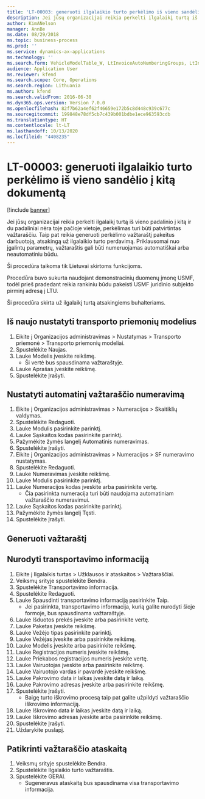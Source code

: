 ```yaml
---
title: 'LT-00003: generuoti ilgalaikio turto perkėlimo iš vieno sandėlio į kitą dokumentą'
description: Jei jūsų organizacijai reikia perkelti ilgalaikį turtą iš vieno padalinio į kitą ir du padaliniai nėra toje pačioje vietoje, perkėlimas turi būti patvirtintas važtaraščiu.
author: KimANelson
manager: AnnBe
ms.date: 08/29/2018
ms.topic: business-process
ms.prod: ''
ms.service: dynamics-ax-applications
ms.technology: ''
ms.search.form: VehicleModelTable_W, LtInvoiceAutoNumberingGroups, LtInvoiceAutonumberingTable, AssetWarehouseTransfer, HcmWorkerLookUp, SysQueryForm, LtAssetPackingSlip, TransportationDocument, LogisticsPostalAddressLookup
audience: Application User
ms.reviewer: kfend
ms.search.scope: Core, Operations
ms.search.region: Lithuania
ms.author: kfend
ms.search.validFrom: 2016-06-30
ms.dyn365.ops.version: Version 7.0.0
ms.openlocfilehash: 82f7b62a4ef62f46659e172b5c8d448c939c677c
ms.sourcegitcommit: 199848e78df5cb7c439b001bdbe1ece963593cdb
ms.translationtype: HT
ms.contentlocale: lt-LT
ms.lasthandoff: 10/13/2020
ms.locfileid: "4408235"
---
```

# <a name="lt-00003-generate-a-fixed-asset-transfer-between-warehouses-document"></a>LT-00003: generuoti ilgalaikio turto perkėlimo iš vieno sandėlio į kitą dokumentą

[!include [banner](../../includes/banner.md)]

Jei jūsų organizacijai reikia perkelti ilgalaikį turtą iš vieno padalinio į kitą ir du padaliniai nėra toje pačioje vietoje, perkėlimas turi būti patvirtintas važtaraščiu. Taip pat reikia generuoti perkėlimo važtaraštį pakeitus darbuotoją, atsakingą už ilgalaikio turto perdavimą. Priklausomai nuo įgalintų parametrų, važtaraštis gali būti numeruojamas automatiškai arba neautomatiniu būdu.

Ši procedūra taikoma tik Lietuvai skirtoms funkcijoms. 

Procedūra buvo sukurta naudojant demonstracinių duomenų įmonę USMF, todėl prieš pradedant reikia rankiniu būdu pakeisti USMF juridinio subjekto pirminį adresą į LTU. 

Ši procedūra skirta už ilgalaikį turtą atsakingiems buhalteriams.


## <a name="preset-vehicle-models"></a>Iš naujo nustatyti transporto priemonių modelius
1. Eikite į Organizacijos administravimas > Nustatymas > Transporto priemonė > Transporto priemonių modeliai.
2. Spustelėkite Naujas.
3. Lauke Modelis įveskite reikšmę.
    * Ši vertė bus spausdinama važtaraštyje.  
4. Lauke Aprašas įveskite reikšmę.
5. Spustelėkite Įrašyti.

## <a name="set-up-packing-slip-auto-numbering"></a>Nustatyti automatinį važtaraščio numeravimą
1. Eikite į Organizacijos administravimas > Numeracijos > Skaitiklių valdymas.
2. Spustelėkite Redaguoti.
3. Lauke Modulis pasirinkite parinktį.
4. Lauke Sąskaitos kodas pasirinkite parinktį.
5. Pažymėkite žymės langelį Automatinis numeravimas.
6. Spustelėkite Įrašyti.
7. Eikite į Organizacijos administravimas > Numeracijos > SF numeravimo nustatymas.
8. Spustelėkite Redaguoti.
9. Lauke Numeravimas įveskite reikšmę.
10. Lauke Modulis pasirinkite parinktį.
11. Lauke Numeracijos kodas įveskite arba pasirinkite vertę.
    * Čia pasirinkta numeracija turi būti naudojama automatiniam važtaraščio numeravimui.  
12. Lauke Sąskaitos kodas pasirinkite parinktį.
13. Pažymėkite žymės langelį Tęsti.
14. Spustelėkite Įrašyti.

## <a name="generate-packing-slip"></a>Generuoti važtaraštį

## <a name="specify-transportation-details"></a>Nurodyti transportavimo informaciją
1. Eikite į Ilgalaikis turtas > Užklausos ir ataskaitos > Važtaraščiai.
2. Veiksmų srityje spustelėkite Bendra.
3. Spustelėkite Transportavimo informacija.
4. Spustelėkite Redaguoti.
5. Lauke Spausdinti transportavimo informaciją pasirinkite Taip.
    * Jei pasirinkta, transportavimo informacija, kurią galite nurodyti šioje formoje, bus spausdinama važtaraštyje.  
6. Lauke Išduotos prekės įveskite arba pasirinkite vertę.
7. Lauke Paketas įveskite reikšmę.
8. Lauke Vežėjo tipas pasirinkite parinktį.
9. Lauke Vežėjas įveskite arba pasirinkite reikšmę.
10. Lauke Modelis įveskite arba pasirinkite reikšmę.
11. Lauke Registracijos numeris įveskite reikšmę.
12. Lauke Priekabos registracijos numeris įveskite vertę.
13. Lauke Vairuotojas įveskite arba pasirinkite reikšmę.
14. Lauke Vairuotojo vardas ir pavardė įveskite reikšmę.
15. Lauke Pakrovimo data ir laikas įveskite datą ir laiką.
16. Lauke Pakrovimo adresas įveskite arba pasirinkite reikšmę.
17. Spustelėkite Įrašyti.
    * Baigę turto iškrovimo procesą taip pat galite užpildyti važtaraščio iškrovimo informaciją.  
18. Lauke Iškrovimo data ir laikas įveskite datą ir laiką.
19. Lauke Iškrovimo adresas įveskite arba pasirinkite reikšmę.
20. Spustelėkite Įrašyti.
21. Uždarykite puslapį.

## <a name="verify-the-packing-slip-report"></a>Patikrinti važtaraščio ataskaitą
1. Veiksmų srityje spustelėkite Bendra.
2. Spustelėkite Ilgalaikio turto važtaraštis.
3. Spustelėkite GERAI.
    * Sugeneravus ataskaitą bus spausdinama visa transportavimo informacija.  

